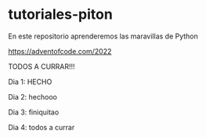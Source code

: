 # tutoriales-piton

En este repositorio aprenderemos las maravillas de Python

https://adventofcode.com/2022

TODOS A CURRAR!!!


Dia 1: HECHO

Dia 2: hechooo

Dia 3: finiquitao

Dia 4: todos a currar
